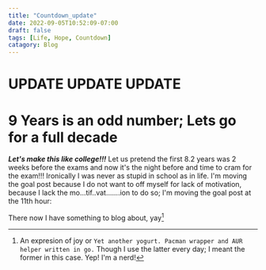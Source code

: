 ```yaml
---
title: "Countdown_update"
date: 2022-09-05T10:52:09-07:00
draft: false
tags: [Life, Hope, Countdown]
catagory: Blog
---
```

<h1 ><p id="blink"> UPDATE UPDATE UPDATE </p></H1>
    <script type="text/javascript">
        var blink = document.getElementById('blink');
        setInterval(function() {
            blink.style.opacity = (blink.style.opacity == 0 ? 1 : 0);
        }, 750);
    </script>

# 9 Years is an odd number; Lets go for a full decade

***Let's make this like college!!!*** Let us pretend the first 8.2 years was 2 weeks before the exams and now it's the night before and time to cram for the exam!!! Ironically I was never as stupid in school as in life. I'm moving the goal post because I do not want to off myself for lack of motivation, because I lack the mo...tif..vat.......ion to do so; I'm moving the goal post at the 11th hour:<!-- Display the countdown timer in an element -->
<p id="second"></p>

<script>
// Set the date we're counting down to
var countDownDate = new Date("Oct 17, 2023 03:37:25").getTime();

// Update the count down every 1 second
var x = setInterval(function() {

  // Get today's date and time
  var now = new Date().getTime();

  // Find the distance between now and the count down date
  var distance = countDownDate - now;

  // Time calculations for days, hours, minutes and seconds
  var days = Math.floor(distance / (1000 * 60 * 60 * 24));
  var hours = Math.floor((distance % (1000 * 60 * 60 * 24)) / (1000 * 60 * 60));
  var minutes = Math.floor((distance % (1000 * 60 * 60)) / (1000 * 60));
  var seconds = Math.floor((distance % (1000 * 60)) / 1000);

  // Display the result in the element with id="demo"
  document.getElementById("second").innerHTML = days + "d " + hours + "h "
  + minutes + "m " + seconds + "s ";

  // If the count down is finished, write some text
  if (distance < 0) {
    clearInterval(x);
    document.getElementById("second").innerHTML = "DECADE EXPIRED";
  }
}, 1000);
</script>

There now I have something to blog about, yay[^3]

[^3]: An expresion of joy or `Yet another yogurt. Pacman wrapper and AUR helper written in go.` Though I use the latter every day; I meant the former in this case. Yep! I'm a nerd!
